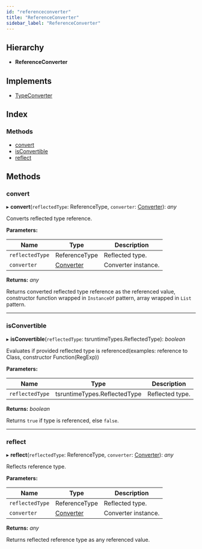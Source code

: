 ```yaml
---
id: "referenceconverter"
title: "ReferenceConverter"
sidebar_label: "ReferenceConverter"
---
```


## Hierarchy

* **ReferenceConverter**

## Implements

* [TypeConverter](../interfaces/types.typeconverter.md)

## Index

### Methods

* [convert](referenceconverter.md#convert)
* [isConvertible](referenceconverter.md#isconvertible)
* [reflect](referenceconverter.md#reflect)

## Methods

###  convert

▸ **convert**(`reflectedType`: ReferenceType, `converter`: [Converter](../interfaces/types.converter.md)): *any*

Converts reflected type reference.

**Parameters:**

Name | Type | Description |
------ | ------ | ------ |
`reflectedType` | ReferenceType | Reflected type. |
`converter` | [Converter](../interfaces/types.converter.md) | Converter instance. |

**Returns:** *any*

Returns converted reflected type reference as the referenced value, constructor function wrapped in `InstanceOf` pattern, array wrapped in `List` pattern.

___

###  isConvertible

▸ **isConvertible**(`reflectedType`: tsruntimeTypes.ReflectedType): *boolean*

Evaluates if provided reflected type is referenced(examples: reference to Class, constructor Function(RegExp))

**Parameters:**

Name | Type | Description |
------ | ------ | ------ |
`reflectedType` | tsruntimeTypes.ReflectedType | Reflected type. |

**Returns:** *boolean*

Returns `true` if type is referenced, else `false`.

___

###  reflect

▸ **reflect**(`reflectedType`: ReferenceType, `converter`: [Converter](../interfaces/types.converter.md)): *any*

Reflects reference type.

**Parameters:**

Name | Type | Description |
------ | ------ | ------ |
`reflectedType` | ReferenceType | Reflected type. |
`converter` | [Converter](../interfaces/types.converter.md) | Converter instance. |

**Returns:** *any*

Returns reflected reference type as any referenced value.
